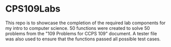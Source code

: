 # CPS109Labs

This repo is to showcase the completion of the required lab components for my intro to computer science. 50 functions were created to solve 50 problems from the "109 Problems for CCPS 109" document. A tester file was also used to ensure that the functions passed all possible test cases.
